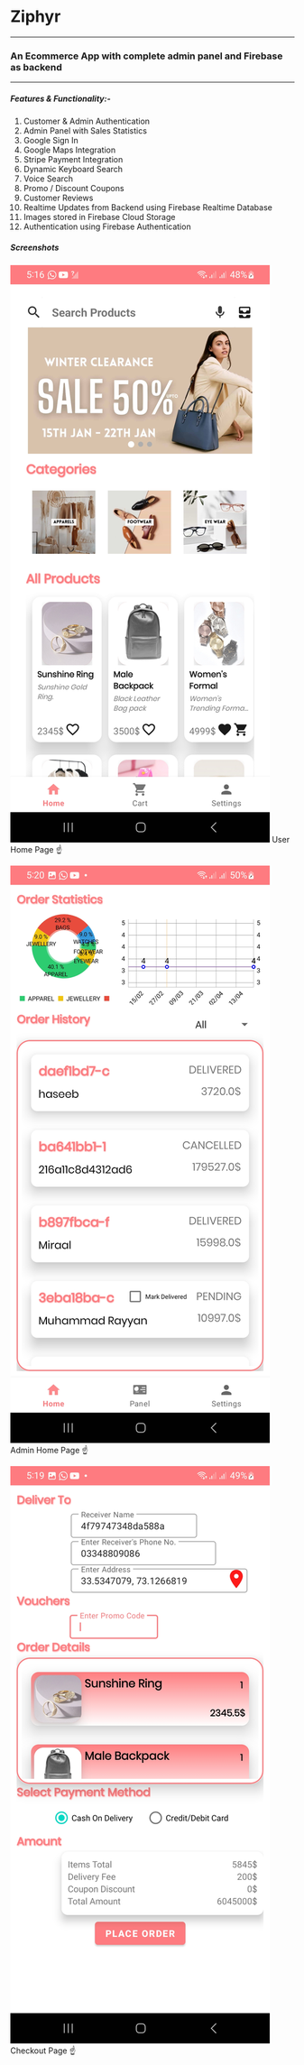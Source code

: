# Ziphyr
---
### An Ecommerce App with complete admin panel and Firebase as backend
---
##### Features & Functionality:-
1) Customer & Admin Authentication
2) Admin Panel with Sales Statistics
3) Google Sign In
4) Google Maps Integration
5) Stripe Payment Integration
6) Dynamic Keyboard Search
7) Voice Search
8) Promo / Discount Coupons
9) Customer Reviews
10) Realtime Updates from Backend using Firebase Realtime Database
11) Images stored in Firebase Cloud Storage
12) Authentication using Firebase Authentication

##### Screenshots
![User Home Page](https://github.com/Rayan-Mansoor/Android-Ecommerce-App-With-Admin-Panel/blob/e4197213a7be996bd702e8aea760566433a009f7/Screenshots/Client%20Home.jpg) 
User Home Page ☝️


![Admin Home Page](https://github.com/Rayan-Mansoor/Android-Ecommerce-App-With-Admin-Panel/blob/d8b5109c48ee421b0966f1ff73b4e03a5398d134/Screenshots/Admin%20Home.jpg) 
Admin Home Page ☝️


![Checkout Page](https://github.com/Rayan-Mansoor/Android-Ecommerce-App-With-Admin-Panel/blob/d8b5109c48ee421b0966f1ff73b4e03a5398d134/Screenshots/Checkout.jpg)
Checkout Page ☝️

